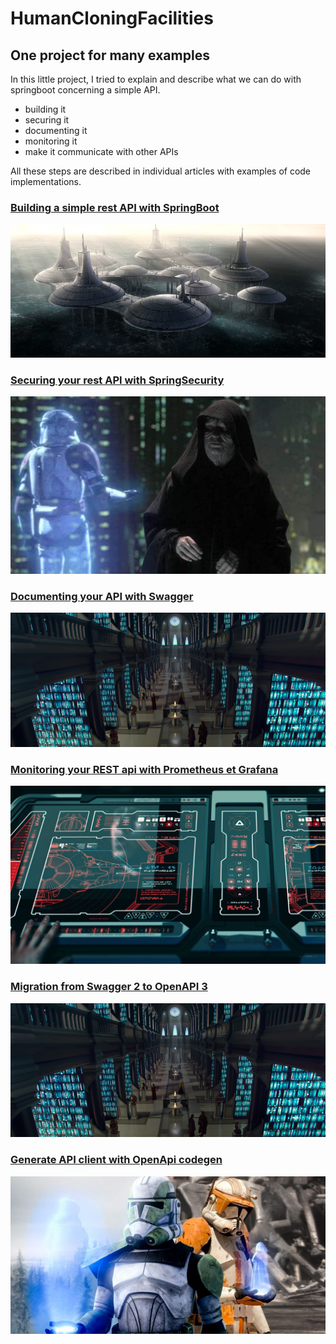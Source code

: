 # HumanCloningFacilities
## One project for many examples
In this little project, I tried to explain and describe what we can do with springboot concerning a simple API.
- building it
- securing it
- documenting it
- monitoring it
- make it communicate with other APIs

All these steps are described in individual articles with examples of code implementations.

### [Building a simple rest API with SpringBoot](https://medium.com/javarevisited/building-a-simple-rest-api-with-springboot-3f2e4b123ebb)
[![](img/tipocaCity.png)]()
### [Securing your rest API with SpringSecurity](https://medium.com/javarevisited/securing-your-rest-api-with-springsecurity-8ba440fe7b58)
[![](img/order66.png)]()
### [Documenting your API with Swagger](https://medium.com/javarevisited/documenting-your-api-with-swagger-c27a94104135)
[![](img/archives.png)]()
### [Monitoring your REST api with Prometheus et Grafana](https://medium.com/javarevisited/monitoring-your-rest-api-with-prometheus-et-grafana-6b909a7b0c69)
[![](img/monitor.png)]()
### [Migration from Swagger 2 to OpenAPI 3](https://medium.com/javarevisited/migration-from-swagger-2-to-openapi-3-391f3e97da73)
[![](img/archives.png)]()
### [Generate API client with OpenApi codegen](https://medium.com/javarevisited/generate-api-client-with-openapi-codegen-763e3f2f8703)
[![](img/communicate.png)]()
